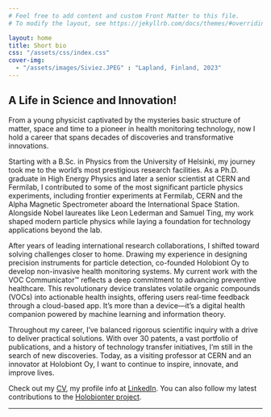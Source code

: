 ```yaml
---
# Feel free to add content and custom Front Matter to this file.
# To modify the layout, see https://jekyllrb.com/docs/themes/#overriding-theme-defaults

layout: home
title: Short bio
css: "/assets/css/index.css"
cover-img:
  - "/assets/images/Siviez.JPEG" : "Lapland, Finland, 2023"
---
```


## A Life in Science and Innovation!

From a young physicist captivated by the mysteries basic structure of matter, space and time to a pioneer in health monitoring technology, now I hold a career that spans decades of discoveries and transformative innovations.

Starting with a B.Sc. in Physics from the University of Helsinki, my journey took me to the world’s most prestigious research facilities. As a Ph.D. graduate in High Energy Physics and later a senior scientist at CERN and Fermilab, I contributed to some of the most significant particle physics experiments, including frontier experiments at Fermilab, CERN and the Alpha Magnetic Spectrometer aboard the International Space Station. Alongside Nobel laureates like Leon Lederman and Samuel Ting, my work shaped modern particle physics while laying a foundation for technology applications beyond the lab.

After years of leading international research collaborations, I shifted toward solving challenges closer to home. Drawing my experience in designing precision instruments for particle detection, co-founded Holobiont Oy to develop non-invasive health monitoring systems. My current work with the VOC Communicator™ reflects a deep commitment to advancing preventive healthcare. This revolutionary device translates volatile organic compounds (VOCs) into actionable health insights, offering users real-time feedback through a cloud-based app. It’s more than a device—it’s a digital health companion powered by machine learning and information theory.

Throughout my career, I’ve balanced rigorous scientific inquiry with a drive to deliver practical solutions. With over 30 patents, a vast portfolio of publications, and a history of technology transfer initiatives, I’m still in the search of new discoveries. Today, as a visiting professor at CERN and an innovator at Holobiont Oy, I want to continue to inspire, innovate, and improve lives.

Check out my [CV](/assets/files/СV_Risto_Orava.pdf), my profile info at [LinkedIn](https://www.linkedin.com/in/risto-orava-33977b336/). You can also follow my latest contributions to the [Holobionter project](https://www.holobionter.com/).

---